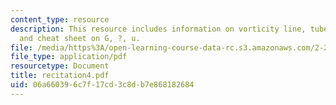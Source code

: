 ```yaml
---
content_type: resource
description: This resource includes information on vorticity line, tube, ring, flux,
  and cheat sheet on G, ?, u.
file: /media/https%3A/open-learning-course-data-rc.s3.amazonaws.com/2-20-marine-hydrodynamics-13-021-spring-2005/06a660396c7f17cd3c8db7e868182684_recitation4.pdf
file_type: application/pdf
resourcetype: Document
title: recitation4.pdf
uid: 06a66039-6c7f-17cd-3c8d-b7e868182684
---
```

